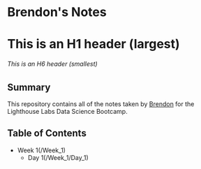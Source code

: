 # Brendon's Notes
# This is an H1 header (largest)
###### This is an H6 header (smallest)

## Summary

This repository contains all of the notes taken by [Brendon](https://github.com/BeautyNova) for the Lighthouse Labs Data Science Bootcamp.

## Table of Contents

* Week 1(/Week_1)
    * Day 1(/Week_1/Day_1)
